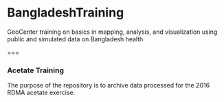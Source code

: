 # BangladeshTraining
GeoCenter training on basics in mapping, analysis, and visualization using public and simulated data on Bangladesh health

===  

### Acetate Training  

The purpose of the repository is to archive data processed for the 2016 RDMA acetate exercise.
